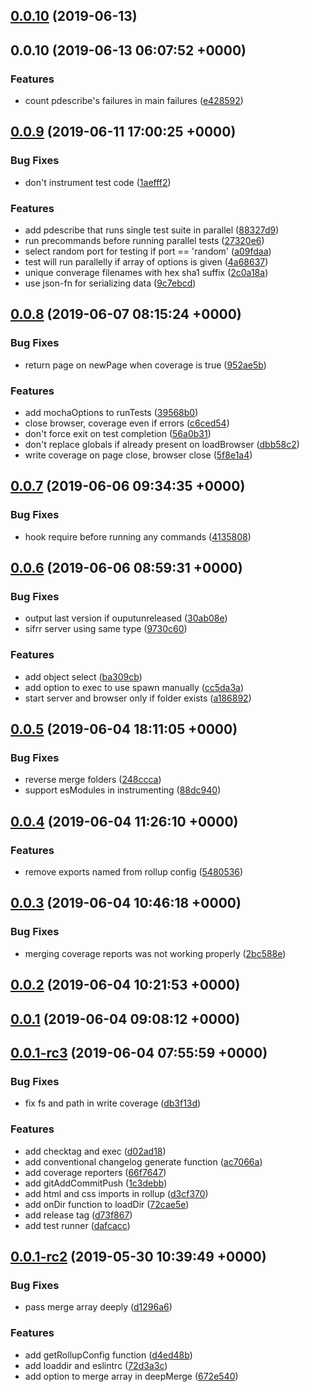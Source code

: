 ## [0.0.10](https://github.com/sifrr/sifrr-dev/compare/v0.0.9...v0.0.10) (2019-06-13)



## 0.0.10 (2019-06-13 06:07:52 +0000)


### Features

* count pdescribe's failures in main failures ([e428592](https://github.com/sifrr/sifrr-dev/commit/e428592))



## [0.0.9](https://github.com/sifrr/sifrr-dev/compare/v0.0.8...v0.0.9) (2019-06-11 17:00:25 +0000)


### Bug Fixes

* don't instrument test code ([1aefff2](https://github.com/sifrr/sifrr-dev/commit/1aefff2))


### Features

* add pdescribe that runs single test suite in parallel ([88327d9](https://github.com/sifrr/sifrr-dev/commit/88327d9))
* run precommands before running parallel tests ([27320e6](https://github.com/sifrr/sifrr-dev/commit/27320e6))
* select random port for testing if port == 'random' ([a09fdaa](https://github.com/sifrr/sifrr-dev/commit/a09fdaa))
* test will run parallelly if array of options is given ([4a68637](https://github.com/sifrr/sifrr-dev/commit/4a68637))
* unique converage filenames with hex sha1 suffix ([2c0a18a](https://github.com/sifrr/sifrr-dev/commit/2c0a18a))
* use json-fn for serializing data ([9c7ebcd](https://github.com/sifrr/sifrr-dev/commit/9c7ebcd))



## [0.0.8](https://github.com/sifrr/sifrr-dev/compare/v0.0.7...v0.0.8) (2019-06-07 08:15:24 +0000)


### Bug Fixes

* return page on newPage when coverage is true ([952ae5b](https://github.com/sifrr/sifrr-dev/commit/952ae5b))


### Features

* add mochaOptions to runTests ([39568b0](https://github.com/sifrr/sifrr-dev/commit/39568b0))
* close browser, coverage even if errors ([c6ced54](https://github.com/sifrr/sifrr-dev/commit/c6ced54))
* don't force exit on test completion ([56a0b31](https://github.com/sifrr/sifrr-dev/commit/56a0b31))
* don't replace globals if already present on loadBrowser ([dbb58c2](https://github.com/sifrr/sifrr-dev/commit/dbb58c2))
* write coverage on page close, browser close ([5f8e1a4](https://github.com/sifrr/sifrr-dev/commit/5f8e1a4))



## [0.0.7](https://github.com/sifrr/sifrr-dev/compare/v0.0.6...v0.0.7) (2019-06-06 09:34:35 +0000)


### Bug Fixes

* hook require before running any commands ([4135808](https://github.com/sifrr/sifrr-dev/commit/4135808))



## [0.0.6](https://github.com/sifrr/sifrr-dev/compare/v0.0.5...v0.0.6) (2019-06-06 08:59:31 +0000)


### Bug Fixes

* output last version if ouputunreleased ([30ab08e](https://github.com/sifrr/sifrr-dev/commit/30ab08e))
* sifrr server using same type ([9730c60](https://github.com/sifrr/sifrr-dev/commit/9730c60))


### Features

* add object select ([ba309cb](https://github.com/sifrr/sifrr-dev/commit/ba309cb))
* add option to exec to use spawn manually ([cc5da3a](https://github.com/sifrr/sifrr-dev/commit/cc5da3a))
* start server and browser only if folder exists ([a186892](https://github.com/sifrr/sifrr-dev/commit/a186892))



## [0.0.5](https://github.com/sifrr/sifrr-dev/compare/v0.0.4...v0.0.5) (2019-06-04 18:11:05 +0000)


### Bug Fixes

* reverse merge folders ([248ccca](https://github.com/sifrr/sifrr-dev/commit/248ccca))
* support esModules in instrumenting ([88dc940](https://github.com/sifrr/sifrr-dev/commit/88dc940))



## [0.0.4](https://github.com/sifrr/sifrr-dev/compare/v0.0.3...v0.0.4) (2019-06-04 11:26:10 +0000)


### Features

* remove exports named from rollup config ([5480536](https://github.com/sifrr/sifrr-dev/commit/5480536))



## [0.0.3](https://github.com/sifrr/sifrr-dev/compare/v0.0.2...v0.0.3) (2019-06-04 10:46:18 +0000)


### Bug Fixes

* merging coverage reports was not working properly ([2bc588e](https://github.com/sifrr/sifrr-dev/commit/2bc588e))



## [0.0.2](https://github.com/sifrr/sifrr-dev/compare/v0.0.1...v0.0.2) (2019-06-04 10:21:53 +0000)



## [0.0.1](https://github.com/sifrr/sifrr-dev/compare/v0.0.1-rc3...v0.0.1) (2019-06-04 09:08:12 +0000)



## [0.0.1-rc3](https://github.com/sifrr/sifrr-dev/compare/v0.0.1-rc2...v0.0.1-rc3) (2019-06-04 07:55:59 +0000)


### Bug Fixes

* fix fs and path in write coverage ([db3f13d](https://github.com/sifrr/sifrr-dev/commit/db3f13d))


### Features

* add checktag and exec ([d02ad18](https://github.com/sifrr/sifrr-dev/commit/d02ad18))
* add conventional changelog generate function ([ac7066a](https://github.com/sifrr/sifrr-dev/commit/ac7066a))
* add coverage reporters ([66f7647](https://github.com/sifrr/sifrr-dev/commit/66f7647))
* add gitAddCommitPush ([1c3debb](https://github.com/sifrr/sifrr-dev/commit/1c3debb))
* add html and css imports in rollup ([d3cf370](https://github.com/sifrr/sifrr-dev/commit/d3cf370))
* add onDir function to loadDir ([72cae5e](https://github.com/sifrr/sifrr-dev/commit/72cae5e))
* add release tag ([d73f867](https://github.com/sifrr/sifrr-dev/commit/d73f867))
* add test runner ([dafcacc](https://github.com/sifrr/sifrr-dev/commit/dafcacc))



## [0.0.1-rc2](https://github.com/sifrr/sifrr-dev/compare/72d3a3c...v0.0.1-rc2) (2019-05-30 10:39:49 +0000)


### Bug Fixes

* pass merge array deeply ([d1296a6](https://github.com/sifrr/sifrr-dev/commit/d1296a6))


### Features

* add getRollupConfig function ([d4ed48b](https://github.com/sifrr/sifrr-dev/commit/d4ed48b))
* add loaddir and eslintrc ([72d3a3c](https://github.com/sifrr/sifrr-dev/commit/72d3a3c))
* add option to merge array in deepMerge ([672e540](https://github.com/sifrr/sifrr-dev/commit/672e540))



